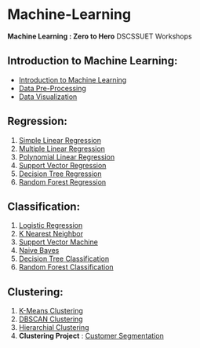 # Machine-Learning

**Machine Learning : Zero to Hero** DSCSSUET Workshops

## Introduction to Machine Learning:
 
 - [Introduction to Machine Learning](https://github.com/HanifaElahi/Machine-Learning/blob/main/Introduction%20to%20Machine%20Learning/01_Intro_To_Machine_Learning.pdf)
 - [Data Pre-Processing](https://github.com/HanifaElahi/Machine-Learning/tree/main/Data_Preprocessing)
 - [Data Visualization](https://github.com/HanifaElahi/Machine-Learning/tree/main/DataVisualization)

## Regression:

1. [Simple Linear Regression](https://github.com/HanifaElahi/Machine-Learning/tree/main/01_SimpleLinearRegression)
2. [Multiple Linear Regression](https://github.com/HanifaElahi/Machine-Learning/tree/main/02_MultipleLinearRegression)
3. [Polynomial Linear Regression](https://github.com/HanifaElahi/Machine-Learning/tree/main/03_PolynomialLinearRegression)
4. [Support Vector Regression](https://github.com/HanifaElahi/Machine-Learning/tree/main/04_SupportVectorRegression)
5. [Decision Tree Regression](https://github.com/HanifaElahi/Machine-Learning/tree/main/05_DecisionTree)
6. [Random Forest Regression](https://github.com/HanifaElahi/Machine-Learning/tree/main/06_RandomForest)

## Classification:

1. [Logistic Regression](https://github.com/HanifaElahi/Machine-Learning/tree/main/07_LogisticRegression)
2. [K Nearest Neighbor](https://github.com/HanifaElahi/Machine-Learning/tree/main/08_K_Nearest_Neighbors)
3. [Support Vector Machine](https://github.com/HanifaElahi/Machine-Learning/tree/main/09_SupportVectorMachine)
4. [Naive Bayes](https://github.com/HanifaElahi/Machine-Learning/tree/main/10_NaiveBayes)
5. [Decision Tree Classification](https://github.com/HanifaElahi/Machine-Learning/tree/main/11_DecisionTreesClassification)
6. [Random Forest Classification]()

## Clustering:

1. [K-Means Clustering](https://github.com/HanifaElahi/Machine-Learning/tree/main/13_K_Means_Clustering)
2. [DBSCAN Clustering](https://github.com/HanifaElahi/Machine-Learning/tree/main/14_DBSCAN_Clustering)
3. [Hierarchial Clustering](https://github.com/HanifaElahi/Machine-Learning/tree/main/15_Hierarchical_Clustering)
4. **Clustering Project** : [Customer Segmentation](https://github.com/HanifaElahi/Machine-Learning/tree/main/16_CustomerSegmentation)
